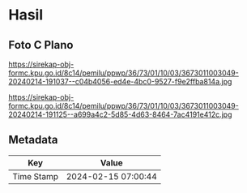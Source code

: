 # Hasil

## Foto C Plano

https://sirekap-obj-formc.kpu.go.id/8c14/pemilu/ppwp/36/73/01/10/03/3673011003049-20240214-191037--c04b4056-ed4e-4bc0-9527-f9e2ffba814a.jpg

https://sirekap-obj-formc.kpu.go.id/8c14/pemilu/ppwp/36/73/01/10/03/3673011003049-20240214-191125--a699a4c2-5d85-4d63-8464-7ac4191e412c.jpg


## Metadata

| Key        | Value               |
| ---------- | ------------------- |
| Time Stamp | 2024-02-15 07:00:44 |



